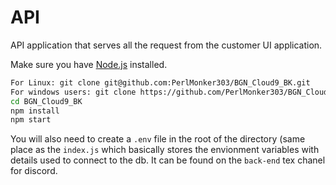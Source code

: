 # API

API application that serves all the request from the customer UI application.

Make sure you have [Node.js](http://nodejs.org/) installed.

```sh
For Linux: git clone git@github.com:PerlMonker303/BGN_Cloud9_BK.git
For windows users: git clone https://github.com/PerlMonker303/BGN_Cloud9_BK.git
cd BGN_Cloud9_BK
npm install
npm start
```

You will also need to create a `.env` file in the root of the directory (same place as the `index.js`
which basically stores the envionment variables with details used to connect to the db. It can be found on the 
`back-end` tex chanel for discord.
